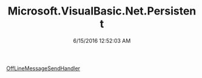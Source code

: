 ﻿---
title: Microsoft.VisualBasic.Net.Persistent
date: 6/15/2016 12:52:03 AM
---

[OffLineMessageSendHandler](T-Microsoft.VisualBasic.Net.Persistent.OffLineMessageSendHandler.html)
